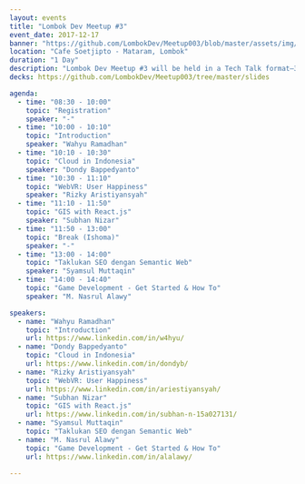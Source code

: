 ```yaml
---
layout: events
title: "Lombok Dev Meetup #3"
event_date: 2017-12-17
banner: "https://github.com/LombokDev/Meetup003/blob/master/assets/img/meetup.png?raw=true"
location: "Cafe Soetjipto - Mataram, Lombok"
duration: "1 Day"
description: "Lombok Dev Meetup #3 will be held in a Tech Talk format—30 to 60 minute presentations that explore technical topics in more depth than lightning talks, but still without requiring hands-on participation. The event continues the enthusiasm from the first two meetups and aims to bring IT practitioners in Lombok together to share knowledge, foster collaboration, and strengthen local IT communities. Target participants include students, developers, engineers, programmers, sysadmins, and anyone interested in IT."
decks: https://github.com/LombokDev/Meetup003/tree/master/slides

agenda:
  - time: "08:30 - 10:00"
    topic: "Registration"
    speaker: "-"
  - time: "10:00 - 10:10"
    topic: "Introduction"
    speaker: "Wahyu Ramadhan"
  - time: "10:10 - 10:30"
    topic: "Cloud in Indonesia"
    speaker: "Dondy Bappedyanto"
  - time: "10:30 - 11:10"
    topic: "WebVR: User Happiness"
    speaker: "Rizky Aristiyansyah"
  - time: "11:10 - 11:50"
    topic: "GIS with React.js"
    speaker: "Subhan Nizar"
  - time: "11:50 - 13:00"
    topic: "Break (Ishoma)"
    speaker: "-"
  - time: "13:00 - 14:00"
    topic: "Taklukan SEO dengan Semantic Web"
    speaker: "Syamsul Muttaqin"
  - time: "14:00 - 14:40"
    topic: "Game Development - Get Started & How To"
    speaker: "M. Nasrul Alawy"

speakers:
  - name: "Wahyu Ramadhan"
    topic: "Introduction"
    url: https://www.linkedin.com/in/w4hyu/
  - name: "Dondy Bappedyanto"
    topic: "Cloud in Indonesia"
    url: https://www.linkedin.com/in/dondyb/
  - name: "Rizky Aristiyansyah"
    topic: "WebVR: User Happiness"
    url: https://www.linkedin.com/in/ariestiyansyah/
  - name: "Subhan Nizar"
    topic: "GIS with React.js"
    url: https://www.linkedin.com/in/subhan-n-15a027131/
  - name: "Syamsul Muttaqin"
    topic: "Taklukan SEO dengan Semantic Web"
  - name: "M. Nasrul Alawy"
    topic: "Game Development - Get Started & How To"
    url: https://www.linkedin.com/in/alalawy/

---
```

